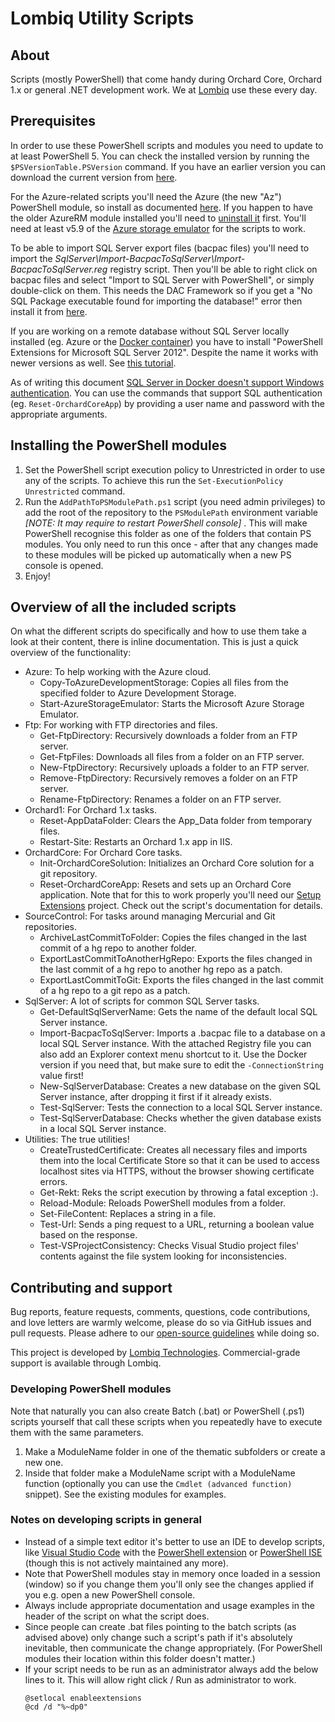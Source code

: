 # Lombiq Utility Scripts



## About

Scripts (mostly PowerShell) that come handy during Orchard Core, Orchard 1.x or general .NET development work. We at [Lombiq](https://lombiq.com/) use these every day.


## Prerequisites

In order to use these PowerShell scripts and modules you need to update to at least PowerShell 5. You can check the installed version by running the `$PSVersionTable.PSVersion` command. If you have an earlier version you can download the current version from [here](https://docs.microsoft.com/en-us/powershell/scripting/install/installing-powershell).

For the Azure-related scripts you'll need the Azure (the new "Az") PowerShell module, so install as documented [here](https://docs.microsoft.com/en-us/powershell/azure/install-az-ps). If you happen to have the older AzureRM module installed you'll need to [uninstall it](https://docs.microsoft.com/en-us/powershell/azure/uninstall-az-ps?view=azps-2.2.0#uninstall-the-azurerm-module) first. You'll need at least v5.9 of the [Azure storage emulator](https://docs.microsoft.com/en-us/azure/storage/common/storage-use-emulator) for the scripts to work.

To be able to import SQL Server export files (bacpac files) you'll need to import the *SqlServer\Import-BacpacToSqlServer\Import-BacpacToSqlServer.reg* registry script. Then you'll be able to right click on bacpac files and select "Import to SQL Server with PowerShell", or simply double-click on them. This needs the DAC Framework so if you get a "No SQL Package executable found for importing the database!" error then install it from [here](https://docs.microsoft.com/en-us/sql/tools/sqlpackage/sqlpackage-download?view=sql-server-ver15).

If you are working on a remote database without SQL Server locally installed (eg. Azure or the [Docker container](https://hub.docker.com/_/microsoft-mssql-server)) you have to install "PowerShell Extensions for Microsoft SQL Server 2012". Despite the name it works with newer versions as well. See [this tutorial](https://sqlpadawan.com/2018/08/01/how-to-install-sql-server-sqlps-powershell-module/).

As of writing this document [SQL Server in Docker doesn't support Windows authentication](https://github.com/microsoft/mssql-docker/issues/165). You can use the commands that support SQL authentication (eg. `Reset-OrchardCoreApp`) by providing a user name and password with the appropriate arguments.


## Installing the PowerShell modules

1. Set the PowerShell script execution policy to Unrestricted in order to use any of the scripts. To achieve this run the `Set-ExecutionPolicy Unrestricted` command.
2. Run the `AddPathToPSModulePath.ps1` script (you need admin privileges) to add the root of the repository to the `PSModulePath` environment variable *[NOTE: It may require to restart PowerShell console]* . This will make PowerShell recognise this folder as one of the folders that contain PS modules. You only need to run this once - after that any changes made to these modules will be picked up automatically when a new PS console is opened.
3. Enjoy!


## Overview of all the included scripts

On what the different scripts do specifically and how to use them take a look at their content, there is inline documentation. This is just a quick overview of the functionality:

- Azure: To help working with the Azure cloud.
    - Copy-ToAzureDevelopmentStorage: Copies all files from the specified folder to Azure Development Storage.
    - Start-AzureStorageEmulator: Starts the Microsoft Azure Storage Emulator.
- Ftp: For working with FTP directories and files.
    - Get-FtpDirectory: Recursively downloads a folder from an FTP server.
    - Get-FtpFiles: Downloads all files from a folder on an FTP server.
    - New-FtpDirectory: Recursively uploads a folder to an FTP server.
    - Remove-FtpDirectory: Recursively removes a folder on an FTP server.
    - Rename-FtpDirectory: Renames a folder on an FTP server.
- Orchard1: For Orchard 1.x tasks.
    - Reset-AppDataFolder: Clears the App_Data folder from temporary files.
    - Restart-Site: Restarts an Orchard 1.x app in IIS.
- OrchardCore: For Orchard Core tasks.
    - Init-OrchardCoreSolution: Initializes an Orchard Core solution for a git repository.
    - Reset-OrchardCoreApp: Resets and sets up an Orchard Core application. Note that for this to work properly you'll need our [Setup Extensions](https://github.com/Lombiq/Setup-Extensions) project. Check out the script's documentation for details.
- SourceControl: For tasks around managing Mercurial and Git repositories.
    - ArchiveLastCommitToFolder: Copies the files changed in the last commit of a hg repo to another folder.
    - ExportLastCommitToAnotherHgRepo: Exports the files changed in the last commit of a hg repo to another hg repo as a patch.
    - ExportLastCommitToGit: Exports the files changed in the last commit of a hg repo to a git repo as a patch.
- SqlServer: A lot of scripts for common SQL Server tasks.
    - Get-DefaultSqlServerName: Gets the name of the default local SQL Server instance.
    - Import-BacpacToSqlServer: Imports a .bacpac file to a database on a local SQL Server instance. With the attached Registry file you can also add an Explorer context menu shortcut to it. Use the Docker version if you need that, but make sure to edit the `-ConnectionString` value first!
    - New-SqlServerDatabase: Creates a new database on the given SQL Server instance, after dropping it first if it already exists.
    - Test-SqlServer: Tests the connection to a local SQL Server instance.
    - Test-SqlServerDatabase: Checks whether the given database exists in a local SQL Server instance.
- Utilities: The true utilities!
    - CreateTrustedCertificate: Creates all necessary files and imports them into the local Certificate Store so that it can be used to access localhost sites via HTTPS, without the browser showing certificate errors.
    - Get-Rekt: Reks the script execution by throwing a fatal exception :).
    - Reload-Module: Reloads PowerShell modules from a folder.
    - Set-FileContent: Replaces a string in a file.
    - Test-Url: Sends a ping request to a URL, returning a boolean value based on the response.
    - Test-VSProjectConsistency: Checks Visual Studio project files' contents against the file system looking for inconsistencies.


## Contributing and support

Bug reports, feature requests, comments, questions, code contributions, and love letters are warmly welcome, please do so via GitHub issues and pull requests. Please adhere to our [open-source guidelines](https://lombiq.com/open-source-guidelines) while doing so.

This project is developed by [Lombiq Technologies](https://lombiq.com/). Commercial-grade support is available through Lombiq.

### Developing PowerShell modules
Note that naturally you can also create Batch (.bat) or PowerShell (.ps1) scripts yourself that call these scripts when you repeatedly have to execute them with the same parameters.

1. Make a ModuleName folder in one of the thematic subfolders or create a new one.
2. Inside that folder make a ModuleName script with a ModuleName function (optionally you can use the `Cmdlet (advanced function)` snippet). See the existing modules for examples.

### Notes on developing scripts in general
- Instead of a simple text editor it's better to use an IDE to develop scripts, like [Visual Studio Code](https://code.visualstudio.com/) with the [PowerShell extension](https://marketplace.visualstudio.com/items?itemName=ms-vscode.PowerShell) or [PowerShell ISE](https://docs.microsoft.com/en-us/powershell/scripting/windows-powershell/ise/introducing-the-windows-powershell-ise) (though this is not actively maintained any more).
- Note that PowerShell modules stay in memory once loaded in a session (window) so if you change them you'll only see the changes applied if you e.g. open a new PowerShell console.
- Always include appropriate documentation and usage examples in the header of the script on what the script does.
- Since people can create .bat files pointing to the batch scripts (as advised above) only change such a script's path if it's absolutely inevitable, then communicate the change appropriately. (For PowerShell modules their location within this folder doesn't matter.)
- If your script needs to be run as an administrator always add the below lines to it. This will allow right click / Run as administrator to work.
    ```
    @setlocal enableextensions
    @cd /d "%~dp0"
    ```
